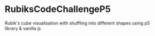 # RubiksCodeChallengeP5
Rubik's cube visualisation with shuffling into different shapes using p5 library &amp; vanilla js
